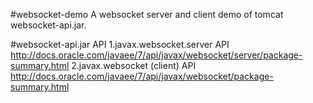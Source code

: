 #websocket-demo
A websocket server and client demo of tomcat websocket-api.jar.

#websocket-api.jar API
1.javax.websocket.server API
http://docs.oracle.com/javaee/7/api/javax/websocket/server/package-summary.html
2.javax.websocket (client) API
http://docs.oracle.com/javaee/7/api/javax/websocket/package-summary.html